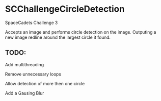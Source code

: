 # SCChallengeCircleDetection
SpaceCadets Challenge 3

Accepts an image and performs circle detection on the image. Outputing a new image redline around the largest circle it found.
## TODO:
Add multithreading

Remove unnecessary loops

Allow detection of more then one circle

Add a Gausing Blur
